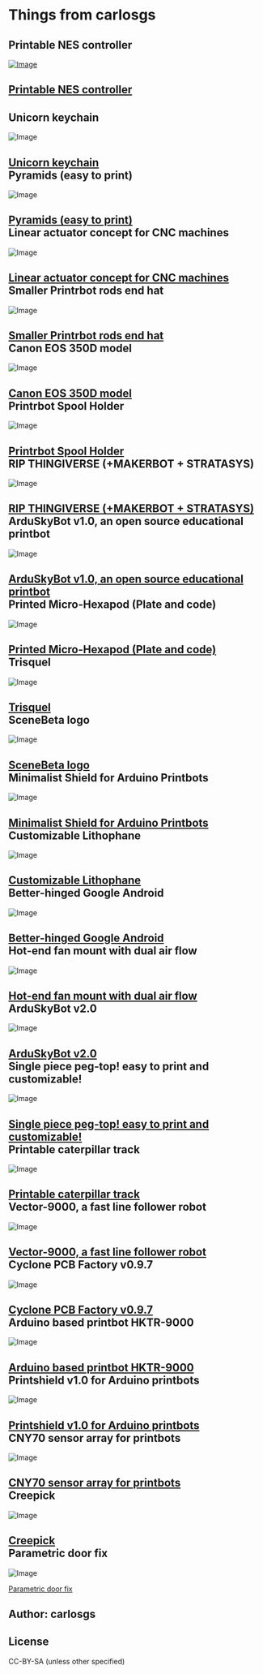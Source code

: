 Things from carlosgs
===============

Printable NES controller
--------
[![Image](Printable-NES-controller/img/result_preview_card.jpg "Title")](Printable-NES-controller)  

  [Printable NES controller](Printable-NES-controller "Title")  
--

Unicorn keychain
--------
![Image](Unicorn-keychain/img/2012-05-13_22.28.33_preview_card.jpg "Title")

  [Unicorn keychain](Unicorn-keychain "Title")  
Pyramids (easy to print)
--------
![Image](Pyramids-easy-to-print/img/Pyramid_isosceles_preview_card.jpg "Title")

  [Pyramids (easy to print)](Pyramids-easy-to-print "Title")  
Linear actuator concept for CNC machines
--------
![Image](Linear-actuator-concept-for-CNC-machines/img/2013-01-28_18.46.45_preview_card.jpg "Title")

  [Linear actuator concept for CNC machines](Linear-actuator-concept-for-CNC-machines "Title")  
Smaller Printrbot rods end hat
--------
![Image](Smaller-Printrbot-rods-end-hat/img/smooth_preview_card.jpg "Title")

  [Smaller Printrbot rods end hat](Smaller-Printrbot-rods-end-hat "Title")  
Canon EOS 350D model
--------
![Image](Canon-EOS-350D-model/img/2012-06-21_19.32.34_preview_card.jpg "Title")

  [Canon EOS 350D model](Canon-EOS-350D-model "Title")  
Printrbot Spool Holder
--------
![Image](Printrbot-Spool-Holder/img/20130213_134317_preview_card.jpg "Title")

  [Printrbot Spool Holder](Printrbot-Spool-Holder "Title")  
RIP THINGIVERSE (+MAKERBOT + STRATASYS)
--------
![Image](RIP-THINGIVERSE-+MAKERBOT-+-STRATASYS/img/RIP3DPrinting_display_large_preview_card.jpg "Title")

  [RIP THINGIVERSE (+MAKERBOT + STRATASYS)](RIP-THINGIVERSE-+MAKERBOT-+-STRATASYS "Title")  
ArduSkyBot v1.0, an open source educational printbot
--------
![Image](ArduSkyBot-v1.0,-an-open-source-educational-printbot/img/ArduSkyBot_hand_preview_card.jpg "Title")

  [ArduSkyBot v1.0, an open source educational printbot](ArduSkyBot-v1.0,-an-open-source-educational-printbot "Title")  
Printed Micro-Hexapod (Plate and code)
--------
![Image](Printed-Micro-Hexapod-Plate-and-code/img/2012-11-17_18.27.49_preview_card.jpg "Title")

  [Printed Micro-Hexapod (Plate and code)](Printed-Micro-Hexapod-Plate-and-code "Title")  
Trisquel
--------
![Image](Trisquel/img/2012-03-27_12.42.13_preview_card.jpg "Title")

  [Trisquel](Trisquel "Title")  
SceneBeta logo
--------
![Image](SceneBeta-logo/img/sb3dlogo_preview_card.jpg "Title")

  [SceneBeta logo](SceneBeta-logo "Title")  
Minimalist Shield for Arduino Printbots
--------
![Image](Minimalist-Shield-for-Arduino-Printbots/img/2012-05-16_17.22.57_preview_card.jpg "Title")

  [Minimalist Shield for Arduino Printbots](Minimalist-Shield-for-Arduino-Printbots "Title")  
Customizable Lithophane
--------
![Image](Customizable-Lithophane/img/2013-05-02_19.14.38_preview_card.jpg "Title")

  [Customizable Lithophane](Customizable-Lithophane "Title")  
Better-hinged Google Android
--------
![Image](Better-hinged-Google-Android/img/2012-06-29_12.43.25_preview_card.jpg "Title")

  [Better-hinged Google Android](Better-hinged-Google-Android "Title")  
Hot-end fan mount with dual air flow
--------
![Image](Hot-end-fan-mount-with-dual-air-flow/img/airflow_preview_card.jpg "Title")

  [Hot-end fan mount with dual air flow](Hot-end-fan-mount-with-dual-air-flow "Title")  
ArduSkyBot v2.0
--------
![Image](ArduSkyBot-v2.0/img/IMG_1227_preview_card.jpg "Title")

  [ArduSkyBot v2.0](ArduSkyBot-v2.0 "Title")  
Single piece peg-top! easy to print and customizable!
--------
![Image](Single-piece-peg-top!-easy-to-print-and-customizable!/img/2013-02-17_11.04.08_preview_card.jpg "Title")

  [Single piece peg-top! easy to print and customizable!](Single-piece-peg-top!-easy-to-print-and-customizable! "Title")  
Printable caterpillar track
--------
![Image](Printable-caterpillar-track/img/2012-12-09_18.30.04_preview_card.jpg "Title")

  [Printable caterpillar track](Printable-caterpillar-track "Title")  
Vector-9000, a fast line follower robot
--------
![Image](Vector-9000,-a-fast-line-follower-robot/img/Vector-9000_front_preview_card.jpg "Title")

  [Vector-9000, a fast line follower robot](Vector-9000,-a-fast-line-follower-robot "Title")  
Cyclone PCB Factory v0.9.7
--------
![Image](Cyclone-PCB-Factory-v0.9.7/img/Cyclone_built_v0.9.7_preview_card.jpg "Title")

  [Cyclone PCB Factory v0.9.7](Cyclone-PCB-Factory-v0.9.7 "Title")  
Arduino based printbot HKTR-9000
--------
![Image](Arduino-based-printbot-HKTR-9000/img/2012-05-19_14.26.33_preview_card.jpg "Title")

  [Arduino based printbot HKTR-9000](Arduino-based-printbot-HKTR-9000 "Title")  
Printshield v1.0 for Arduino printbots
--------
![Image](Printshield-v1.0-for-Arduino-printbots/img/Printshield_funcionando_preview_card.jpg "Title")

  [Printshield v1.0 for Arduino printbots](Printshield-v1.0-for-Arduino-printbots "Title")  
CNY70 sensor array for printbots
--------
![Image](CNY70-sensor-array-for-printbots/img/2012-05-19_15.34.21_preview_card.jpg "Title")

  [CNY70 sensor array for printbots](CNY70-sensor-array-for-printbots "Title")  
Creepick
--------
![Image](Creepick/img/2012-06-28_14.18.11_preview_card.jpg "Title")

  [Creepick](Creepick "Title")  
Parametric door fix
--------
![Image](Parametric-door-fix/img/2013-02-02_16.11.24_preview_card.jpg "Title")

  [Parametric door fix](Parametric-door-fix "Title")  

Author: carlosgs
--------


License
--------
CC-BY-SA (unless other specified)

